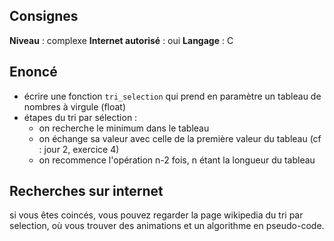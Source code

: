 ## Consignes

**Niveau** : complexe
**Internet autorisé** : oui
**Langage** : C
## Enoncé

- écrire une fonction `tri_selection` qui prend en paramètre un tableau de nombres à virgule (float)
- étapes du tri par sélection :
	- on recherche le minimum dans le tableau
	- on échange sa valeur avec celle de la première valeur du tableau (cf : jour 2, exercice 4)
	- on recommence l'opération n-2 fois, n étant la longueur du tableau

## Recherches sur internet

si vous êtes coincés, vous pouvez regarder la page wikipedia du tri par selection, où vous trouver des animations et un algorithme en pseudo-code.


